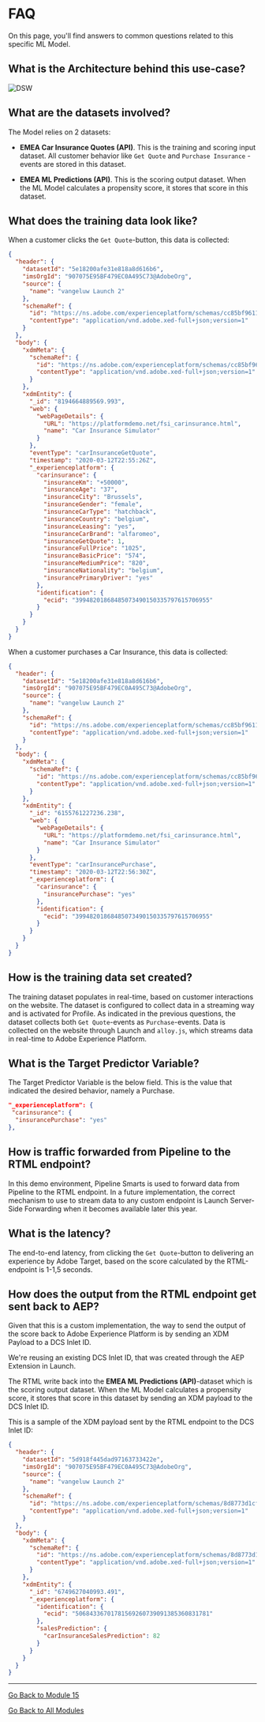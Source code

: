 # FAQ

On this page, you'll find answers to common questions related to this specific ML Model.

## What is the Architecture behind this use-case?

![DSW](./images/architecture.png)

## What are the datasets involved?

The Model relies on 2 datasets:

- **EMEA Car Insurance Quotes (API)**. This is the training and scoring input dataset. All customer behavior like ``Get Quote`` and ``Purchase Insurance`` - events are stored in this dataset.

- **EMEA ML Predictions (API)**. This is the scoring output dataset. When the ML Model calculates a propensity score, it stores that score in this dataset.

## What does the training data look like?

When a customer clicks the ``Get Quote``-button, this data is collected:

```json
{
  "header": {
    "datasetId": "5e18200afe31e818a8d616b6",
    "imsOrgId": "907075E95BF479EC0A495C73@AdobeOrg",
    "source": {
      "name": "vangeluw Launch 2"
    },
    "schemaRef": {
      "id": "https://ns.adobe.com/experienceplatform/schemas/cc85bf9611e1df1c6ef9d0a237c3e9ec",
      "contentType": "application/vnd.adobe.xed-full+json;version=1"
    }
  },
  "body": {
    "xdmMeta": {
      "schemaRef": {
        "id": "https://ns.adobe.com/experienceplatform/schemas/cc85bf9611e1df1c6ef9d0a237c3e9ec",
        "contentType": "application/vnd.adobe.xed-full+json;version=1"
      }
    },
    "xdmEntity": {
      "_id": "8194664889569.993",
      "web": {
        "webPageDetails": {
          "URL": "https://platformdemo.net/fsi_carinsurance.html",
          "name": "Car Insurance Simulator"
        }
      },
      "eventType": "carInsuranceGetQuote",
      "timestamp": "2020-03-12T22:55:26Z",
      "_experienceplatform": {
        "carinsurance": {
          "insuranceKm": "+50000",
          "insuranceAge": "37",
          "insuranceCity": "Brussels",
          "insuranceGender": "female",
          "insuranceCarType": "hatchback",
          "insuranceCountry": "belgium",
          "insuranceLeasing": "yes",
          "insuranceCarBrand": "alfaromeo",
          "insuranceGetQuote": 1,
          "insuranceFullPrice": "1025",
          "insuranceBasicPrice": "574",
          "insuranceMediumPrice": "820",
          "insuranceNationality": "belgium",
          "insurancePrimaryDriver": "yes"
        },
        "identification": {
          "ecid": "39948201868485073490150335797615706955"
        }
      }
    }
  }
}
```

When a customer purchases a Car Insurance, this data is collected:

```json
{
  "header": {
    "datasetId": "5e18200afe31e818a8d616b6",
    "imsOrgId": "907075E95BF479EC0A495C73@AdobeOrg",
    "source": {
      "name": "vangeluw Launch 2"
    },
    "schemaRef": {
      "id": "https://ns.adobe.com/experienceplatform/schemas/cc85bf9611e1df1c6ef9d0a237c3e9ec",
      "contentType": "application/vnd.adobe.xed-full+json;version=1"
    }
  },
  "body": {
    "xdmMeta": {
      "schemaRef": {
        "id": "https://ns.adobe.com/experienceplatform/schemas/cc85bf9611e1df1c6ef9d0a237c3e9ec",
        "contentType": "application/vnd.adobe.xed-full+json;version=1"
      }
    },
    "xdmEntity": {
      "_id": "6155761227236.238",
      "web": {
        "webPageDetails": {
          "URL": "https://platformdemo.net/fsi_carinsurance.html",
          "name": "Car Insurance Simulator"
        }
      },
      "eventType": "carInsurancePurchase",
      "timestamp": "2020-03-12T22:56:30Z",
      "_experienceplatform": {
        "carinsurance": {
          "insurancePurchase": "yes"
        },
        "identification": {
          "ecid": "39948201868485073490150335797615706955"
        }
      }
    }
  }
}
```

## How is the training data set created?

The training dataset populates in real-time, based on customer interactions on the website. The dataset is configured to collect data in a streaming way and is activated for Profile.
As indicated in the previous questions, the dataset collects both ``Get Quote``-events as ``Purchase``-events.
Data is collected on the website through Launch and ``alloy.js``, which streams data in real-time to Adobe Experience Platform.

## What is the Target Predictor Variable?

The Target Predictor Variable is the below field. This is the value that indicated the desired behavior, namely a Purchase.

```json
"_experienceplatform": {
 "carinsurance": {
  "insurancePurchase": "yes"
},
```

## How is traffic forwarded from Pipeline to the RTML endpoint?

In this demo environment, Pipeline Smarts is used to forward data from Pipeline to the RTML endpoint.
In a future implementation, the correct mechanism to use to stream data to any custom endpoint is Launch Server-Side Forwarding when it becomes available later this year.

## What is the latency?

The end-to-end latency, from clicking the ``Get Quote``-button to delivering an experience by Adobe Target, based on the score calculated by the RTML-endpoint is 1-1,5 seconds.

## How does the output from the RTML endpoint get sent back to AEP?

Given that this is a custom implementation, the way to send the output of the score back to Adobe Experience Platform is by sending an XDM Payload to a DCS Inlet ID.

We're reusing an existing DCS Inlet ID, that was created through the AEP Extension in Launch.

The RTML write back into the **EMEA ML Predictions (API)**-dataset which is the scoring output dataset. When the ML Model calculates a propensity score, it stores that score in this dataset by sending an XDM payload to the DCS Inlet ID.

This is a sample of the XDM payload sent by the RTML endpoint to the DCS Inlet ID:

```json
{
  "header": {
    "datasetId": "5d918f445dad97163733422e",
    "imsOrgId": "907075E95BF479EC0A495C73@AdobeOrg",
    "source": {
      "name": "vangeluw Launch 2"
    },
    "schemaRef": {
      "id": "https://ns.adobe.com/experienceplatform/schemas/8d8773d1cffdd8ed8de7f6d42778a527",
      "contentType": "application/vnd.adobe.xed-full+json;version=1"
    }
  },
  "body": {
    "xdmMeta": {
      "schemaRef": {
        "id": "https://ns.adobe.com/experienceplatform/schemas/8d8773d1cffdd8ed8de7f6d42778a527",
        "contentType": "application/vnd.adobe.xed-full+json;version=1"
      }
    },
    "xdmEntity": {
      "_id": "6749627040993.491",
      "_experienceplatform": {
        "identification": {
          "ecid": "50684336701781569260739091385360831781"
        },
        "salesPrediction": {
          "carInsuranceSalesPrediction": 82
        }
      }
    }
  }
}
```

---

[Go Back to Module 15](./README.md)

[Go Back to All Modules](../../README.md)

